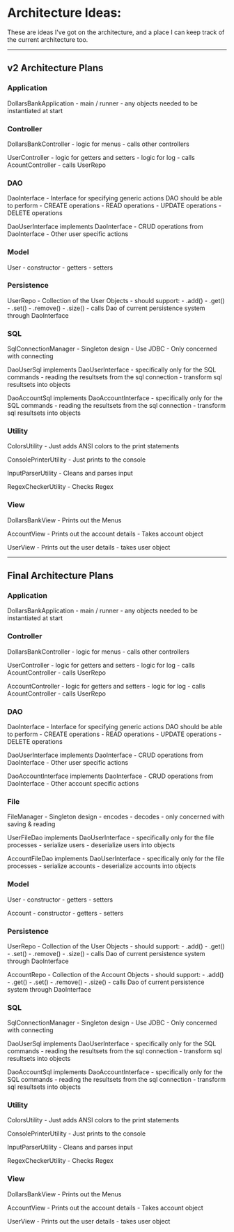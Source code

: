 # Architecture Ideas:
These are ideas I've got on the architecture, and a place I can keep track of the current architecture too.

---
## v2 Architecture Plans
### Application
DollarsBankApplication
	- main / runner
	- any objects needed to be instantiated at start


### Controller
DollarsBankController
	- logic for menus
	- calls other controllers

UserController
	- logic for getters and setters
	- logic for log
	- calls AcountController
	- calls UserRepo


### DAO
DaoInterface
	- Interface for specifying generic actions DAO should be able to perform
	- CREATE operations
	- READ operations
	- UPDATE operations
	- DELETE operations

DaoUserInterface implements DaoInterface
	- CRUD operations from DaoInterface
	- Other user specific actions


### Model
User
	- constructor
	- getters
	- setters


### Persistence
UserRepo
	- Collection of the User Objects
	- should support:
		- .add()
		- .get()
		- .set()
		- .remove()
		- .size()
	- calls Dao of current persistence system through DaoInterface


### SQL
SqlConnectionManager
	- Singleton design
	- Use JDBC
	- Only concerned with connecting

DaoUserSql implements DaoUserInterface
	- specifically only for the SQL commands
	- reading the resultsets from the sql connection
	- transform sql resultsets into objects

DaoAccountSql implements DaoAccountInterface
	- specifically only for the SQL commands
	- reading the resultsets from the sql connection
	- transform sql resultsets into objects


### Utility
ColorsUtility
	- Just adds ANSI colors to the print statements

ConsolePrinterUtility
	- Just prints to the console

InputParserUtility
	- Cleans and parses input

RegexCheckerUtility
	- Checks Regex


### View
DollarsBankView
	- Prints out the Menus

AccountView
	- Prints out the account details
	- Takes account object

UserView
	- Prints out the user details
	- takes user object

---

## Final Architecture Plans
### Application
DollarsBankApplication
	- main / runner
	- any objects needed to be instantiated at start


### Controller
DollarsBankController
	- logic for menus
	- calls other controllers

UserController
	- logic for getters and setters
	- logic for log
	- calls AcountController
	- calls UserRepo

AccountController
	- logic for getters and setters
	- logic for log
	- calls AcountController
	- calls UserRepo


### DAO
DaoInterface
	- Interface for specifying generic actions DAO should be able to perform
	- CREATE operations
	- READ operations
	- UPDATE operations
	- DELETE operations

DaoUserInterface implements DaoInterface
	- CRUD operations from DaoInterface
	- Other user specific actions

DaoAccountInterface implements DaoInterface
	- CRUD operations from DaoInterface
	- Other account specific actions


### File
FileManager
	- Singleton design
	- encodes
	- decodes
	- only concerned with saving & reading

UserFileDao implements DaoUserInterface
	- specifically only for the file processes
	- serialize users
	- deserialize users into objects

AccountFileDao implements DaoUserInterface
	- specifically only for the file processes
	- serialize accounts
	- deserialize accounts into objects


### Model
User
	- constructor
	- getters
	- setters

Account
	- constructor
	- getters
	- setters


### Persistence
UserRepo
	- Collection of the User Objects
	- should support:
		- .add()
		- .get()
		- .set()
		- .remove()
		- .size()
	- calls Dao of current persistence system through DaoInterface

AccountRepo
	- Collection of the Account Objects
	- should support:
		- .add()
		- .get()
		- .set()
		- .remove()
		- .size()
	- calls Dao of current persistence system through DaoInterface


### SQL
SqlConnectionManager
	- Singleton design
	- Use JDBC
	- Only concerned with connecting

DaoUserSql implements DaoUserInterface
	- specifically only for the SQL commands
	- reading the resultsets from the sql connection
	- transform sql resultsets into objects

DaoAccountSql implements DaoAccountInterface
	- specifically only for the SQL commands
	- reading the resultsets from the sql connection
	- transform sql resultsets into objects


### Utility
ColorsUtility
	- Just adds ANSI colors to the print statements

ConsolePrinterUtility
	- Just prints to the console

InputParserUtility
	- Cleans and parses input

RegexCheckerUtility
	- Checks Regex


### View
DollarsBankView
	- Prints out the Menus

AccountView
	- Prints out the account details
	- Takes account object

UserView
	- Prints out the user details
	- takes user object